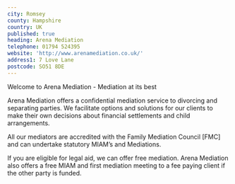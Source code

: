```yaml
---
city: Romsey
county: Hampshire
country: UK
published: true
heading: Arena Mediation
telephone: 01794 524395
website: 'http://www.arenamediation.co.uk/'
address1: 7 Love Lane
postcode: SO51 8DE
---
```

Welcome to Arena Mediation - Mediation at its best

Arena Mediation offers a confidential mediation service to divorcing and separating parties. We facilitate options and solutions for our clients to make their own decisions about financial settlements and child arrangements.

All our mediators are accredited with the Family Mediation Council [FMC] and can undertake statutory MIAM’s and Mediations.

If you are eligible for legal aid, we can offer free mediation. Arena Mediation also offers a free MIAM and first mediation meeting to a fee paying client if the other party is funded.
